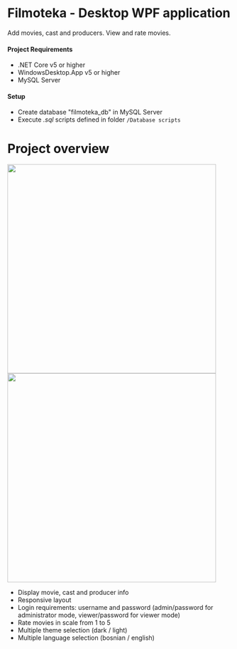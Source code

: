 # Filmoteka - Desktop WPF application

Add movies, cast and producers. View and rate movies.

#### Project Requirements

- .NET Core v5 or higher
- WindowsDesktop.App v5 or higher
- MySQL Server

#### Setup
- Create database "filmoteka_db" in MySQL Server
- Execute *.sql* scripts defined in folder ```/Database scripts```

# Project overview
<div align="left">
<img src = "https://user-images.githubusercontent.com/45545657/139454893-db6c178b-5339-477d-ae06-5934f0bc6de6.png" width=470/>
<img src = "https://user-images.githubusercontent.com/45545657/139454927-a72a5f93-4485-48a7-8b59-111b3564e9b3.png" width=470/>
  <br/>
</div>


* Display movie, cast and producer info
* Responsive layout
* Login requirements: username and password (admin/password for administrator mode, viewer/password for viewer mode)
* Rate movies in scale from 1 to 5
* Multiple theme selection (dark / light)
* Multiple language selection (bosnian / english)
